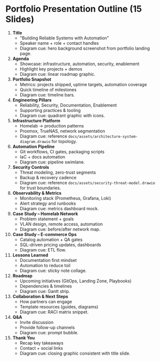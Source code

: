 # Portfolio Presentation Outline (15 Slides)

1. **Title**  
   - "Building Reliable Systems with Automation"  
   - Speaker name + role + contact handles  
   - Diagram cue: hero background screenshot from portfolio landing page.
2. **Agenda**  
   - Showcase: infrastructure, automation, security, enablement  
   - Highlight key projects + demos  
   - Diagram cue: linear roadmap graphic.
3. **Portfolio Snapshot**  
   - Metrics: projects shipped, uptime targets, automation coverage  
   - Quick timeline of milestones  
   - Diagram cue: timeline bars.
4. **Engineering Pillars**  
   - Reliability, Security, Documentation, Enablement  
   - Supporting practices & tooling  
   - Diagram cue: quadrant graphic with icons.
5. **Infrastructure Platform**  
   - Homelab → production patterns  
   - Proxmox, TrueNAS, network segmentation  
   - Diagram cue: reference `docs/assets/architecture-system-diagram.drawio` for topology.
6. **Automation Pipeline**  
   - Git workflows, CI gates, packaging scripts  
   - IaC + docs automation  
   - Diagram cue: pipeline swimlane.
7. **Security Controls**  
   - Threat modeling, zero-trust segments  
   - Backup & recovery cadence  
   - Diagram cue: reference `docs/assets/security-threat-model.drawio` for trust boundaries.
8. **Observability & Metrics**  
   - Monitoring stack (Prometheus, Grafana, Loki)  
   - Alert strategy and runbooks  
   - Diagram cue: metrics dashboard mock.
9. **Case Study – Homelab Network**  
   - Problem statement + goals  
   - VLAN design, remote access, automation  
   - Diagram cue: before/after network map.
10. **Case Study – E-commerce Ops**  
    - Catalog automation + QA gates  
    - SQL-driven pricing updates, dashboards  
    - Diagram cue: ETL flow.
11. **Lessons Learned**  
    - Documentation first mindset  
    - Automation to reduce toil  
    - Diagram cue: sticky note collage.
12. **Roadmap**  
    - Upcoming initiatives (GitOps, Landing Zone, Playbooks)  
    - Dependencies & timelines  
    - Diagram cue: Gantt strip.
13. **Collaboration & Next Steps**  
    - How partners can engage  
    - Template resources (guides, diagrams)  
    - Diagram cue: RACI matrix snippet.
14. **Q&A**  
    - Invite discussion  
    - Provide follow-up channels  
    - Diagram cue: prompt bubble.
15. **Thank You**  
    - Recap key takeaways  
    - Contact + social links  
    - Diagram cue: closing graphic consistent with title slide.
